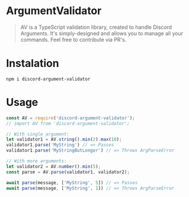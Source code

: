 # ArgumentValidator
> AV is a TypeScript validation library, created to handle Discord Arguments.
> It's simply-designed and allows you to manage all your commands. Feel free to contribute via PR's.

# Instalation
```shell
npm i discord-argument-validator
```

# Usage
```js
const AV = require('discord-argument-validator');
// import AV from 'discord-argument-validator';

// With single argument:
let validator1 = AV.string().min(2).max(10);
validator1.parse('MyString') // => Passes
validator1.parse('MyStringButLonger') // => Throws ArgParseError

// With more arguments:
let validator2 = AV.number().min(5);
const parse = AV.parse(validator1, validator2);

await parse(message, ['MyString', 5]) // => Passes
await parse(message, ['MyString', 1]) // => Throws ArgParseError
```
